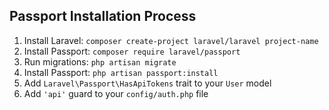 ## Passport Installation Process

1. Install Laravel: `composer create-project laravel/laravel project-name`
2. Install Passport: `composer require laravel/passport`
3. Run migrations: `php artisan migrate`
4. Install Passport: `php artisan passport:install`
5. Add `Laravel\Passport\HasApiTokens` trait to your `User` model 
6. Add `'api'` guard to your `config/auth.php` file
